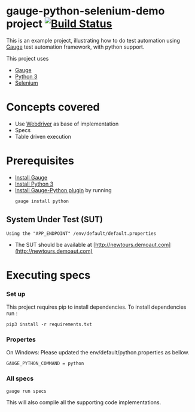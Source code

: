 # gauge-python-selenium-demo project [![Build Status](https://travis-ci.org/gemunulk/gauge-python-selenium-demo.svg?branch=master)](https://travis-ci.org/gemunulk/gauge-python-selenium-demo)

This is an example project, illustrating how to do test automation using [Gauge](https://github.com/getgauge/gauge) test automation framework, with python support.

This project uses 

- [Gauge](http://getgauge.io/)
- [Python 3](https://docs.python.org/3/index.html)
- [Selenium](http://selenium-python.readthedocs.org/)


# Concepts covered

- Use [Webdriver](http://docs.seleniumhq.org/projects/webdriver/) as base of implementation
- Specs
- Table driven execution

# Prerequisites

- [Install Gauge](http://getgauge.io/download.html)
- [Install Python 3](https://www.python.org/downloads/)
- [Install Gauge-Python plugin](https://github.com/kashishm/gauge-python/wiki/User-Documentation) by running
  ````
  gauge install python
  ````

## System Under Test (SUT)

```
Using the "APP_ENDPOINT" /env/default/default.properties
```
* The SUT should be available at [http://newtours.demoaut.com](http://newtours.demoaut.com)

# Executing specs

### Set up
This project requires pip to install dependencies. To install dependencies run :  
````
pip3 install -r requirements.txt
````

### Propertes
On Windows: Please updated the env/default/python.properties as bellow.
````
GAUGE_PYTHON_COMMAND = python
````

### All specs
````
gauge run specs
````
This will also compile all the supporting code implementations.
